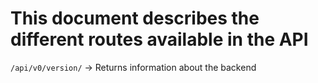 # This document describes the different routes available in the API

`/api/v0/version/` -> Returns information about the backend
